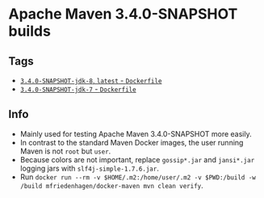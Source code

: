 # Apache Maven 3.4.0-SNAPSHOT builds

## Tags

* [`3.4.0-SNAPSHOT-jdk-8`, `latest` - `Dockerfile`](https://github.com/mfriedenhagen/docker-maven/blob/master/Dockerfile)
* [`3.4.0-SNAPSHOT-jdk-7` - `Dockerfile`](https://github.com/mfriedenhagen/docker-maven/blob/3.4.0-SNAPSHOT-jdk-7/Dockerfile)

## Info
* Mainly used for testing Apache Maven 3.4.0-SNAPSHOT more easily.
* In contrast to the standard Maven Docker images, the user
  running Maven is not `root` but `user`.
* Because colors are not important, replace `gossip*.jar` and `jansi*.jar` logging jars with `slf4j-simple-1.7.6.jar`.
* Run `docker run --rm -v $HOME/.m2:/home/user/.m2 -v $PWD:/build -w /build mfriedenhagen/docker-maven mvn clean verify`.